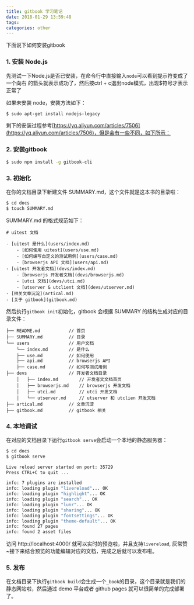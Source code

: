```yaml
---
title: gitbook 学习笔记
date: 2018-01-29 13:59:48
tags:
categories: other
---
```

下面说下如何安装gitbook

### 1. 安装 Node.js
先测试一下Node.js是否已安装，在命令行中直接输入`node`可以看到提示符变成了一个向右
的箭头就表示成功了，然后按ctrl + c退出node模式，出现$符号才表示正常了

如果未安裝 node，安裝方法如下：
``` bash
$ sudo apt-get install nodejs-legacy
```

剩下的安装过程参考[https://yq.aliyun.com/articles/7506](https://yq.aliyun.com/articles/7506)，但是会有一些不同，如下所示：

### 2. 安装gitbook
``` bash
$ sudo npm install -g gitbook-cli
```

### 3. 初始化
在你的文档目录下新建文件 SUMMARY.md，这个文件就是这本书的目录啦：
``` bash
$ cd docs
$ touch SUMMARY.md
```
SUMMARY.md 的格式规范如下：

	# uitest 文档

	- [uitest 是什么](users/index.md)
    	- [如何使用 uitest](users/use.md)
    	- [如何编写自定义的测试用例](users/case.md)
    	- [browserjs API 文档](users/api.md)
	- [uitest 开发者文档](devs/index.md)
    	- [browserjs 开发者文档](devs/browserjs.md)
    	- [utci 文档](devs/utci.md)
    	- [utserver & utclient 文档](devs/utserver.md)
	- [相关文章沉淀](artical.md)
	- [关于 gitbook](gitbook.md)

然后执行`gitbook init`初始化，gitbook 会根据 SUMMARY 的结构生成对应的目录文件：

	├── README.md           // 首页
	├── SUMMARY.md          // 目录
	└── users               // 用户文档
    	└── index.md        // 是什么
    	├── use.md          // 如何使用
    	├── api.md          // browserjs API
    	├── case.md         // 如何写测试用例
	├── devs                // 开发者文档目录
		│   ├── index.md        // 开发者文文档首页
		│   ├── browserjs.md    // browserjs 开发文档
		│   ├── utci.md         // utci 开发文档
		│   └── utserver.md     // utserver 和 utclien 开发文档
	├── artical.md          // 文章沉淀
	├── gitbook.md          // gitbook 相关

### 4. 本地调试
在对应的文档目录下运行`gitbook serve`会启动一个本地的静态服务器：
``` bash
$ cd docs
$ gitbook serve

Live reload server started on port: 35729
Press CTRL+C to quit ...

info: 7 plugins are installed 
info: loading plugin "livereload"... OK 
info: loading plugin "highlight"... OK 
info: loading plugin "search"... OK 
info: loading plugin "lunr"... OK 
info: loading plugin "sharing"... OK 
info: loading plugin "fontsettings"... OK 
info: loading plugin "theme-default"... OK 
info: found 27 pages 
info: found 2 asset files 

```
访问 http://localhost:4000/ 就可以实时的预览啦，并且支持`livereload`, 灰常赞~接下来结合预览的功能编辑对应的文档，完成之后就可以发布啦。

### 5. 发布
在文档目录下执行`gitbook build`会生成一个`_book`的目录，这个目录就是我们的静态网站啦，然后通过 demo 平台或者 github pages 就可以很简单的完成部署了。
